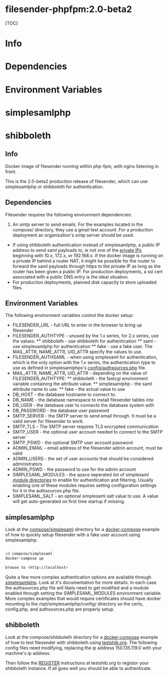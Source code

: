 # filesender-phpfpm:2.0-beta2 #
[TOC]
# Info
# Dependencies
# Environment Variables
# simplesamlphp
# shibboleth

## Info ##
Docker image of filesender running within php-fpm, with nginx listening in front.

This is the 2.0-beta2 production release of filesender, which can use  simplesamlphp or shibboleth for authentication.

## Dependencies ##
Filesender requires the following environment dependencies:
1. An smtp server to send emails. For the examples located in the compose/ directory, they use a gmail test account. For a production deployment an organization's smtp server should be used.
* If using shibboleth authentication instead of simplesamlphp, a public IP address to send saml payloads to, ie not one of the [private IPs](https://en.wikipedia.org/wiki/Private_network) beginning with 10.x, 172.x, or 192.168.x. If the docker image is running on a private IP behind a router NAT, it might be possible for the router to forward the saml payloads through https to the private IP as long as the router has been given a public IP. For production deployments, a ssl cert associated with a public DNS entry is the ideal situation.
* For production deployments, planned disk capacity to store uploaded files.

## Environment Variables ##

The following environment variables control the docker setup:

* FILESENDER_URL - full URL to enter in the browser to bring up filesender
* FILESENDER_AUTHTYPE - unused by the 1.x series, for 2.x series, use the values:
** shibboleth - use shibboleth for authentication
** saml - use simplesamlphp for authentication
** fake - use a fake user. The MAIL_ATTR, NAME_ATTR, UID_ATTR specify the values to use.
* FILESENDER_AUTHSAML - when using simplesaml for authentication, which is the only option with the 1.x series, the authentication type to use as defined in simplesamlphps's [config/authsources.php](https://github.com/ualibraries/filesender-phpfpm/tree/1.6/compose/simplesaml/simplesamlphp/config) file.
* MAIL_ATTR, NAME_ATTR, UID_ATTR - depending on the value of FILESENDER_AUTHTYPE:
** shibboleth - the fastcgi environment variable containing the attribute value.
** simplesamlphp - the saml attribute name to use.
** fake - the actual value to use
* DB_HOST - the database hostname to connect to.
* DB_NAME - the database namespace to install filesender tables into
* DB_USER - the database user to connecto the database system with
* DB_PASSWORD - the database user password
* SMTP_SERVER - the SMTP server to send email through. It must be a valid server for filesender to work.
* SMTP_TLS - The SMTP server requires TLS encrypted communication
* SMTP_USER - the optional user account needed to connect to the SMTP server
* SMTP_PSWD - the optional SMTP user account password 
* ADMIN_EMAIL - email address of the filesender admin account, must be valid
* ADMIN_USERS - the set of user accounts that should be considered administrators
* ADMIN_PSWD - the password to use for the admin account 
* SIMPLESAML_MODULES - the space seperated list of simplesaml [module directories](https://github.com/simplesamlphp/simplesamlphp/tree/master/modules) to enable for authentication and filtering. Usually enabling one of these modules requires setting configuration settings for it in the authsources.php file.
* SIMPLESAML_SALT - an optional simplesaml salt value to use. A value will get auto-generated on first time startup if missing.

## simplesamlphp ##
Look at the [compose/simplesaml](https://github.com/ualibraries/filesender-phpfpm/tree/master/compose) directory for a [docker-compose](https://docs.docker.com/compose/overview/) example of how to quickly setup filesender with a fake user account using simplesamlphp.

```sh

cd compose/simplesaml
docker-compose up

browse to <http://localhost>

```

Quite a few more complex authentication options are available through [simplesamlphp](https://simplesamlphp.org/). Look at it's documentation for more details. In each case the authsources.php file will likely need to get modified and a module enabled through setting the SIMPLESAML_MODULES environment variable. More complex examples that would require certificates should have docker mounting to the /opt/simplesamlphp/config/ directory so the certs, config.php, and authsources.php are properly setup.

## shibboleth ##
Look at the compose/shibboleth directory for a [docker-compose](https://docs.docker.com/compose/overview/) example of how to test filesender with shibboleth using [testshib.org](http://www.testshib.org/). The following config files need modifying, replacing the ip address 150.135.119.0 with your machine's ip address.

Then follow the [REGISTER](http://www.testshib.org/register.html) instructions at testshib.org to registor your shibboleth instance. If all goes well you should be able to authenticate.


